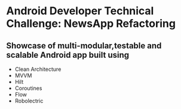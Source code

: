 # Android Developer Technical Challenge: NewsApp Refactoring

## Showcase of multi-modular,testable and scalable Android app built using 
- Clean Architecture
- MVVM
- Hilt
- Coroutines
- Flow
- Robolectric